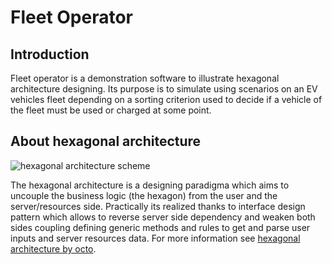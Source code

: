# Fleet Operator

## Introduction

Fleet operator is a demonstration software to illustrate hexagonal architecture designing. Its purpose is to simulate using scenarios on an EV vehicles fleet depending on a sorting criterion used to decide if a vehicle of the fleet must be used or charged at some point.

## About hexagonal architecture

![hexagonal architecture scheme](https://blog.octo.com/wp-content/uploads/2020/06/archi_hexa_06-1024x526.png)

The hexagonal architecture is a designing paradigma which aims to uncouple the business logic (the hexagon) from the user and the server/resources side. Practically its realized thanks to interface design pattern which allows to reverse server side dependency and weaken both sides coupling defining generic methods and rules to get and parse user inputs and server resources data. For more information see [hexagonal architecture by octo](https://blog.octo.com/architecture-hexagonale-trois-principes-et-un-exemple-dimplementation/).
